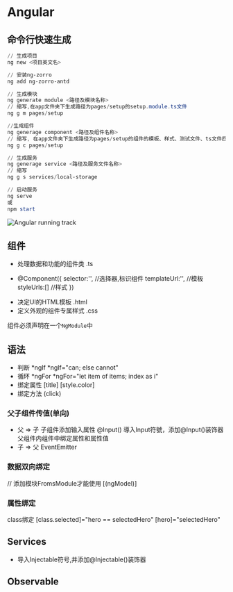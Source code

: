 # Angular

## 命令行快速生成
```powershell
// 生成项目
ng new <项目英文名>

// 安装ng-zorro
ng add ng-zorro-antd

// 生成模块
ng generate module <路径及模块名称>
// 缩写,在app文件夹下生成路径为pages/setup的setup.module.ts文件
ng g m pages/setup

//生成组件
ng generage component <路径及组件名称>
// 缩写, 在app文件夹下生成路径为pages/setup的组件的模板、样式、测试文件、ts文件四个文件
ng g c pages/setup

// 生成服务
ng generage service <路径及服务文件名称>
// 缩写
ng g s services/local-storage

// 启动服务
ng serve 
或
npm start 
```

![Angular running track](https://www.runoob.com/wp-content/uploads/2016/09/overview2.png)

## 组件
 - 处理数据和功能的组件类 .ts
  + @Component({
  	selector:'',  //选择器,标识组件
  	templateUrl:'', //模板
  	styleUrls:[] //样式
  })
 - 决定UI的HTML模板 .html
 - 定义外观的组件专属样式 .css

 组件必须声明在一个`NgModule`中

## 语法
 - 判断 *ngIf   *ngIf="can; else cannot"
 - 循环 *ngFor  *ngFor="let item of items; index as i"
 - 绑定属性 [title] [style.color]
 - 绑定方法 (click)

### 父子组件传值(单向)
 - 父 => 子 
    子组件添加输入属性 @Input()  導入Input符號，添加@Input()装饰器
    父组件内组件中绑定属性和属性值
 - 子 => 父 
    EventEmitter

### 数据双向绑定
// 添加模块FromsModule才能使用
[(ngModel)]

### 属性绑定
  class绑定 [class.selected]="hero == selectedHero"
  [hero]="selectedHero"

## Services 
 - 导入Injectable符号,并添加@Injectable()装饰器


## Observable